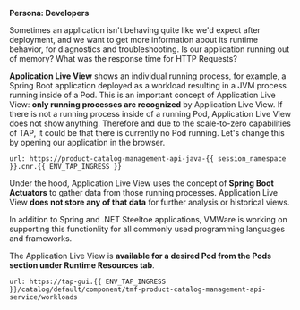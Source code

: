 **Persona: Developers**

Sometimes an application isn't behaving quite like we'd expect after deployment, and we want to get more information about its runtime behavior, for diagnostics and troubleshooting. Is our application running out of memory? What was the response time for HTTP Requests?

**Application Live View** shows an individual running process, for example, a Spring Boot application deployed as a workload resulting in a JVM process running inside of a Pod. This is an important concept of Application Live View: **only running processes are recognized** by Application Live View. If there is not a running process inside of a running Pod, Application Live View does not show anything.
Therefore and due to the scale-to-zero capabilities of TAP, it could be that there is currently no Pod running. Let's change this by opening our application in the browser.

```dashboard:open-url
url: https://product-catalog-management-api-java-{{ session_namespace }}.cnr.{{ ENV_TAP_INGRESS }}
```

Under the hood, Application Live View uses the concept of **Spring Boot Actuators** to gather data from those running processes. Application Live View **does not store any of that data** for further analysis or historical views. 

In addition to Spring and .NET Steeltoe applications, VMWare is working on supporting this functionlity for all commonly used programming languages and frameworks.

The Application Live View is **available for a desired Pod from the Pods section under Runtime Resources tab**.
```dashboard:open-url
url: https://tap-gui.{{ ENV_TAP_INGRESS }}/catalog/default/component/tmf-product-catalog-management-api-service/workloads
``` 

